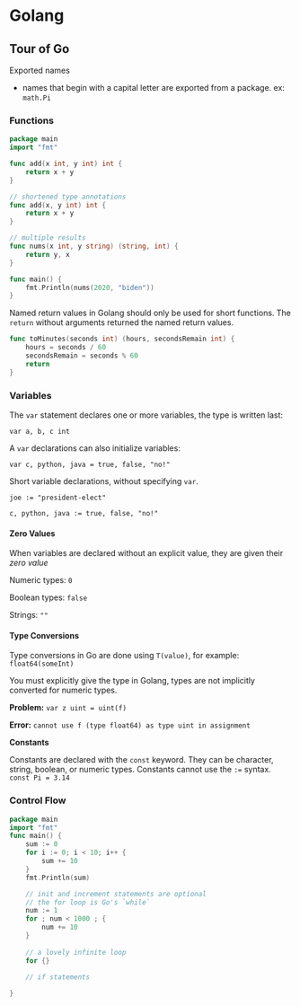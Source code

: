 # Golang

## Tour of Go

Exported names
 - names that begin with a capital letter are exported from a package. ex: `math.Pi`

### Functions

```go
package main
import "fmt"

func add(x int, y int) int {
    return x + y
}

// shortened type annotations
func add(x, y int) int {
    return x + y
}

// multiple results
func nums(x int, y string) (string, int) {
	return y, x
}

func main() {
	fmt.Println(nums(2020, "biden"))
}
```

Named return values in Golang should only be used for short functions.
The `return` without arguments returned the named return values.

```go
func toMinutes(seconds int) (hours, secondsRemain int) {
	hours = seconds / 60
	secondsRemain = seconds % 60
	return
}
```

### Variables

The `var` statement declares one or more variables, the type is written last:

`var a, b, c int`

A `var` declarations can also initialize variables:

`var c, python, java = true, false, "no!"`

Short variable declarations, without specifying `var`.

`joe := "president-elect"`


`c, python, java := true, false, "no!"`


#### Zero Values

When variables are declared without an explicit value, they are given their *zero value*

Numeric types: `0`

Boolean types: `false`

Strings: `""`

#### Type Conversions

Type conversions in Go are done using `T(value)`, for example: `float64(someInt)`

You must explicitly give the type in Golang, types are not implicitly converted for numeric types.

**Problem:**
`var z uint = uint(f)`

**Error:**
`cannot use f (type float64) as type uint in assignment`


**Constants**

Constants are declared with the `const` keyword. They can be character, string, boolean, or numeric types.
Constants cannot use the `:=` syntax.
`const Pi = 3.14`


### Control Flow

```go
package main
import "fmt"
func main() {
    sum := 0
    for i := 0; i < 10; i++ {
        sum += 10
    }
    fmt.Println(sum)

    // init and increment statements are optional
    // the for loop is Go's `while`
    num := 1
    for ; num < 1000 ; {
        num += 10
    }
    
    // a lovely infinite loop
    for {}   
    
    // if statements

}
```